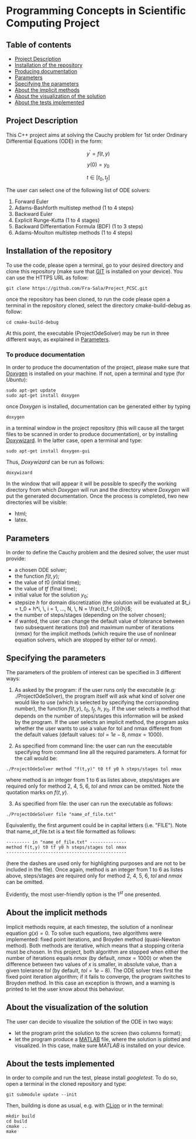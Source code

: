 # Programming Concepts in Scientific Computing Project
## Table of contents
* [Project Description](#Description)
* [Installation of the repository](#Installation)
* [Producing documentation](#Documentation)
* [Parameters](#Param)
* [Specifying the parameters](#ParametersSpecification)
* [About the implicit methods](#Implicit)
* [About the visualization of the solution](#Visualization)
* [About the tests implemented](#Tests)

## Project Description
This C++ project aims at solving the Cauchy problem for 1st order Ordinary Differential Equations (ODE) in the form:

```math
y^\prime = f(t, \, y)  
```
```math
y(0) = y_0  
```
```math
t \in [t_0, \, t_f]
```

The user can select one of the following list of ODE solvers:
1. Forward Euler
2. Adams-Bashforth multistep method (1 to 4 steps)
3. Backward Euler
4. Explicit Runge-Kutta (1 to 4 stages)
5. Backward Differentiation Formula (BDF) (1 to 3 steps)
6. Adams-Moulton multistep methods (1 to 4 steps)


## Installation of the repository
To use the code, please open a terminal, go to your desired directory and clone this repository (make sure that [GIT](https://git-scm.com/) is installed on your device). You can use the HTTPS URL as follow: 
```
git clone https://github.com/Fra-Sala/Project_PCSC.git
```
once the repository has been cloned, to run the code please open a terminal in the repository cloned, select the directory cmake-build-debug as follow:
```
cd cmake-build-debug
```
At this point, the executable (ProjectOdeSolver) may be run in three different ways, as explained in [Parameters](#Param).


### To produce documentation 
In order to produce the documentation of the project, please make sure that [Doxygen](https://www.doxygen.nl/) is installed on your machine. If not, open a terminal and type (for *Ubuntu*):
```
sudo apt-get update
sudo apt-get install doxygen
```
once *Doxygen* is installed, documentation can be generated either by typing
```
doxygen
```
in a terminal window in the project repository (this will cause all the target files to be scanned in order to produce documentation), or by installing [Doxywizard](https://doxygen.nl/manual/doxywizard_usage.html). In the latter case, open a terminal and type:
```
sudo apt-get install doxygen-gui
```
Thus, *Doxywizard* can be run as follows:
```
doxywizard
```
In the window that will appear it will be possible to specify the working directory from which *Doxygen* will run and the directory where *Doxygen* will put the generated documentation. Once the process is completed, two new directories will be visible:

* html;
* latex.

  
## Parameters
In order to define the Cauchy problem and the desired solver, the user must provide:

* a chosen ODE solver;
* the function $f(t, \, y)$;
* the value of $t0$ (initial time);
* the value of $tf$ (final time);
* initial value for the solution $y_0$;
* stepsize $h$ for domain discretization (the solution will be evaluated at $t_i = t_0 + h*i, \, i = 1, ..., N, \, N = \frac{t_f-t_0}{h}$;
* the number of steps/stages (depending on the solver chosen);
* if wanted, the user can change the default value of tolerance between two subsequent iterations ($tol$) and maximum number of iterations ($nmax$) for the implicit methods (which require the use of nonlinear equation solvers, which are stopped by either $tol$ or $nmax$).
	
	
## Specifying the parameters
The parameters of the problem of interest can be specified in 3 different ways:

1) As asked by the program: if the user runs only the executable (e.g: ./ProjectOdeSolver), the program itself will ask 
		            what kind of solver one would like to use (which is selected by specifying the corrisponding number),
		            the function $f(t, y)$, $t_0$, $t_f$, $h$, $y_0$. If the user selects a method that depends on the number of steps/stages
		            this information will be asked by the program. If the user selects an implicit method, the program asks whether 
		            the user wants to use a value for tol and nmax different from the default values (default values: $tol = 1e-8$, $nmax = 1000$).

2) As specified from command line: the user can run the executable specifying from command line all the required parameters. A format for the call would be:
```
./ProjectOdeSolver method "f(t,y)" t0 tf y0 h steps/stages tol nmax
```

where method is an integer from 1 to 6 as listes above, steps/stages are required only for method 2, 4, 5, 6, $tol$ and $nmax$ can be omitted. Note the quotation marks on $f(t, y)$.
				   
3) As specified from file: the user can run the executable as follows:
```
./ProjectOdeSolver file "name_of_file.txt"
```
				
Equivalently, the first argument could be in capital letters (i.e. "FILE").
Note that name_of_file.txt is a text file formatted as follows:
```
--------- in "name_of_file.txt" --------------
method f(t,y) t0 tf y0 h steps/stages tol nmax
----------------------------------------------
```				
(here the dashes are used only for highlighting purposes and are not to be included in the file).
Once again, method is an integer from 1 to 6 as listes above, steps/stages are required only for method 2, 4, 5, 6, $tol$ and $nmax$ can be omitted. 

Evidently, the most user-friendly option is the $1^{st}$ one presented.


## About the implicit methods
Implicit methods require, at each timestep, the solution of a nonlinear equation $g(x) = 0$. 
To solve such equations, two algorithms were implemented: fixed point iterations, and Broyden method (quasi-Newton method).
Both methods are iterative, which means that a stopping criteria must be chosen. In this project, both algorithm are stopped when either the number of iterations equals $nmax$ (by default, $nmax = 1000$) or when the difference between two values of $x$ is smaller, in absolute value, than a given tolerance $tol$ (by default, $tol = 1e-8$). The ODE solver tries first the fixed point iteration algorithm; if it fails to converge, the program switches to Broyden method. In this case an exception is thrown, and a warning is printed to let the user know about this behaviour.


## About the visualization of the solution
The user can decide to visualize the solution of the ODE in two ways:

* let the program print the solution to the screen (two columns format);
* let the program produce a [MATLAB](https://www.mathworks.com/products/matlab.html) file, where the solution is plotted and visualized. In this case, make sure *MATLAB* is installed on your device.


## About the tests implemented
In order to compile and run the test, please install *googletest*. To do so, open a terminal in the cloned repository and type:

```
git submodule update --init 
```

Then, building is done as usual, e.g. with [CLion](https://www.jetbrains.com/clion/) or in the terminal:

```
mkdir build
cd build
cmake ..
make
```














